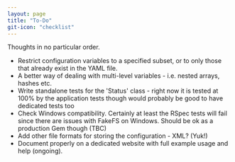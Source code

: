 ```yaml
---
layout: page
title: "To-Do"
git-icon: "checklist"
---
```

Thoughts in no particular order.

- Restrict configuration variables to a specified subset, or to only those that already exist in the YAML file.
- A better way of dealing with multi-level variables - i.e. nested arrays, hashes etc.
- Write standalone tests for the 'Status' class - right now it is tested at 100% by the application tests though would probably be good to have dedicated tests too
- Check Windows compatibility. Certainly at least the RSpec tests will fail since there are issues with FakeFS on Windows. Should be ok as a production Gem though (TBC)
- Add other file formats for storing the configuration - XML? (Yuk!)
- Document properly on a dedicated website with full example usage and help (ongoing).
